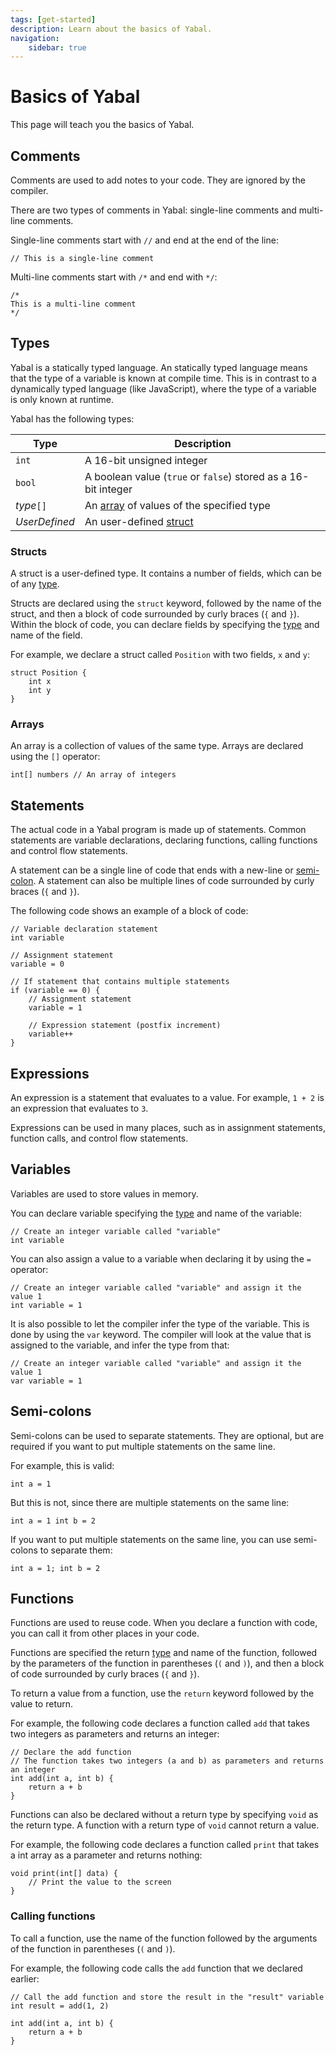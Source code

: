```yaml
---
tags: [get-started]
description: Learn about the basics of Yabal.
navigation:
    sidebar: true
---
```


# Basics of Yabal
This page will teach you the basics of Yabal.

## Comments
Comments are used to add notes to your code. They are ignored by the compiler.

There are two types of comments in Yabal: single-line comments and multi-line comments.

Single-line comments start with `//` and end at the end of the line:
```yabal
// This is a single-line comment
```

Multi-line comments start with `/*` and end with `*/`:
```yabal
/*
This is a multi-line comment
*/
```

## Types
Yabal is a statically typed language. An statically typed language means that the type of a variable is known at compile time. This is in contrast to a dynamically typed language (like JavaScript), where the type of a variable is only known at runtime.

Yabal has the following types:

| Type | Description |
| ---- | ----------- |
| `int` | A 16-bit unsigned integer |
| `bool` | A boolean value (`true` or `false`) stored as a 16-bit integer |
| *type*`[]` | An [array](#arrays) of values of the specified type |
| *UserDefined* | An user-defined [struct](#structs) |

### Structs
A struct is a user-defined type. It contains a number of fields, which can be of any [type](#types).

Structs are declared using the `struct` keyword, followed by the name of the struct, and then a block of code surrounded by curly braces (`{` and `}`).
Within the block of code, you can declare fields by specifying the [type](#types) and name of the field.

For example, we declare a struct called `Position` with two fields, `x` and `y`:
```yabal
struct Position {
    int x
    int y
}
```

### Arrays
An array is a collection of values of the same type. Arrays are declared using the `[]` operator:
```yabal
int[] numbers // An array of integers
```

## Statements
The actual code in a Yabal program is made up of statements. Common statements are variable declarations, declaring functions, calling functions and control flow statements.

A statement can be a single line of code that ends with a new-line or [semi-colon](#semi-colons). A statement can also be multiple lines of code surrounded by curly braces (`{` and `}`).

The following code shows an example of a block of code:
```yabal {}[run]
// Variable declaration statement
int variable

// Assignment statement
variable = 0

// If statement that contains multiple statements
if (variable == 0) {
    // Assignment statement
    variable = 1

    // Expression statement (postfix increment)
    variable++
}
```

## Expressions
An expression is a statement that evaluates to a value. For example, `1 + 2` is an expression that evaluates to `3`.

Expressions can be used in many places, such as in assignment statements, function calls, and control flow statements.

## Variables
Variables are used to store values in memory.

You can declare variable specifying the [type](#types) and name of the variable:
```yabal
// Create an integer variable called "variable"
int variable
```

You can also assign a value to a variable when declaring it by using the `=` operator:
```yabal
// Create an integer variable called "variable" and assign it the value 1
int variable = 1
```

It is also possible to let the compiler infer the type of the variable. This is done by using the `var` keyword.
The compiler will look at the value that is assigned to the variable, and infer the type from that:
```yabal
// Create an integer variable called "variable" and assign it the value 1
var variable = 1
```

## Semi-colons
Semi-colons can be used to separate statements. They are optional, but are required if you want to put multiple statements on the same line.

For example, this is valid:
```yabal
int a = 1
```

But this is not, since there are multiple statements on the same line:
```yabal
int a = 1 int b = 2
```

If you want to put multiple statements on the same line, you can use semi-colons to separate them:
```yabal
int a = 1; int b = 2
```

## Functions
Functions are used to reuse code. When you declare a function with code, you can call it from other places in your code.

Functions are specified the return [type](#types) and name of the function, followed by the parameters of the function in parentheses (`(` and `)`), and then a block of code surrounded by curly braces (`{` and `}`).

To return a value from a function, use the `return` keyword followed by the value to return.

For example, the following code declares a function called `add` that takes two integers as parameters and returns an integer:
```yabal
// Declare the add function
// The function takes two integers (a and b) as parameters and returns an integer
int add(int a, int b) {
    return a + b
}
```

Functions can also be declared without a return type by specifying `void` as the return type. A function with a return type of `void` cannot return a value.

For example, the following code declares a function called `print` that takes a int array as a parameter and returns nothing:
```yabal
void print(int[] data) {
    // Print the value to the screen
}
```


### Calling functions
To call a function, use the name of the function followed by the arguments of the function in parentheses (`(` and `)`).

For example, the following code calls the `add` function that we declared earlier:
```yabal {2}[run]
// Call the add function and store the result in the "result" variable
int result = add(1, 2)

int add(int a, int b) {
    return a + b
}
```

